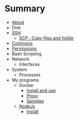 # Summary

* [About](README.md)
* Disk
* [SSH](ssh.md)
   * [SCP : Copy files and folder](scp__copy_files_and_folder.md)
* [Commons](commons.md)
* [Permissions](permissions.md)
* Bash Scripting
* Network
   * Interfaces
* System
   * Processes
* My programs
   * Docker
       * [Install and use](docker_install.md)
       * [Proxy](docker_proxy.md)
       * [Samples](prgms_docker_samples.md)
   * [NodeJs](node_js_npm.md)
       * [Install](nodejs_install.md)

